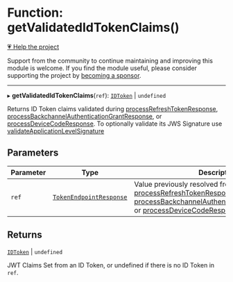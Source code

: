 # Function: getValidatedIdTokenClaims()

[💗 Help the project](https://github.com/sponsors/panva)

Support from the community to continue maintaining and improving this module is welcome. If you find the module useful, please consider supporting the project by [becoming a sponsor](https://github.com/sponsors/panva).

***

▸ **getValidatedIdTokenClaims**(`ref`): [`IDToken`](../interfaces/IDToken.md) \| `undefined`

Returns ID Token claims validated during [processRefreshTokenResponse](processRefreshTokenResponse.md),
[processBackchannelAuthenticationGrantResponse](processBackchannelAuthenticationGrantResponse.md), or [processDeviceCodeResponse](processDeviceCodeResponse.md). To
optionally validate its JWS Signature use [validateApplicationLevelSignature](validateApplicationLevelSignature.md)

## Parameters

| Parameter | Type | Description |
| ------ | ------ | ------ |
| `ref` | [`TokenEndpointResponse`](../interfaces/TokenEndpointResponse.md) | Value previously resolved from [processRefreshTokenResponse](processRefreshTokenResponse.md), [processBackchannelAuthenticationGrantResponse](processBackchannelAuthenticationGrantResponse.md), or [processDeviceCodeResponse](processDeviceCodeResponse.md). |

## Returns

[`IDToken`](../interfaces/IDToken.md) \| `undefined`

JWT Claims Set from an ID Token, or undefined if there is no ID Token in `ref`.
